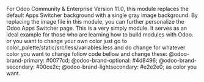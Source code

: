 For Odoo Community & Enterprise Version 11.0, this module replaces the default Apps Switcher background with a single gray image background. By replacing the image file in this module, you can further personalize the Odoo Apps Switcher page. This is a very simply module. It serves as an ideal example for those who are learning how to build modules with Odoo.
or you want to change your own color just go to color_palette/static/src/less/variables.less and do change for whatever color you want to change follow code bellow
and change these:
@odoo-brand-primary: #0077cd;
@odoo-brand-optional: #4d8496;
@odoo-brand-secondary: #00ce2c;
@odoo-brand-lightsecondary: #e2e2e0;
as color you want.
